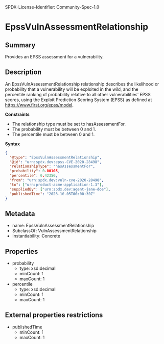 SPDX-License-Identifier: Community-Spec-1.0

# EpssVulnAssessmentRelationship

## Summary

Provides an EPSS assessment for a vulnerability.

## Description

An EpssVulnAssessmentRelationship relationship describes the likelihood or
probability that a vulnerability will be exploited in the wild, and the
percentile ranking of probability relative to all other vulnerabilities' EPSS
scores, using the Exploit Prediction Scoring System (EPSS) as defined at
<https://www.first.org/epss/model>.

**Constraints**

- The relationship type must be set to hasAssessmentFor.
- The probability must be between 0 and 1.
- The percentile must be between 0 and 1.

**Syntax**

```json
{
  "@type": "EpssVulnAssessmentRelationship",
  "@id": "urn:spdx.dev:epss-CVE-2020-28498",
  "relationshipType": "hasAssessmentFor",
  "probability": 0.00105,
  "percentile": 0.42356,
  "from": "urn:spdx.dev:vuln-cve-2020-28498",
  "to": ["urn:product-acme-application-1.3"],
  "suppliedBy": ["urn:spdx.dev:agent-jane-doe"],
  "publishedTime": "2023-10-05T00:00:30Z"
}
```

## Metadata

- name: EpssVulnAssessmentRelationship
- SubclassOf: VulnAssessmentRelationship
- Instantiability: Concrete

## Properties

- probability
  - type: xsd:decimal
  - minCount: 1
  - maxCount: 1
- percentile
  - type: xsd:decimal
  - minCount: 1
  - maxCount: 1

## External properties restrictions

- publishedTime
  - minCount: 1
  - maxCount: 1
